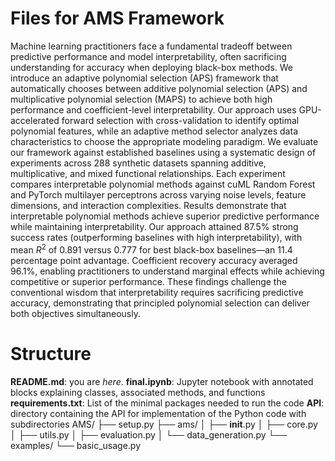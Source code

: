 # Files for AMS Framework
Machine learning practitioners face a fundamental tradeoff between predictive performance and model interpretability, often sacrificing understanding for accuracy when deploying black-box methods. We introduce an adaptive polynomial selection (APS) framework that automatically chooses between additive polynomial selection (APS) and multiplicative polynomial selection (MAPS) to achieve both high performance and coefficient-level interpretability. Our approach uses GPU-accelerated forward selection with cross-validation to identify optimal polynomial features, while an adaptive method selector analyzes data characteristics to choose the appropriate modeling paradigm. We evaluate our framework against established baselines using a systematic design of experiments across 288 synthetic datasets spanning additive, multiplicative, and mixed functional relationships. Each experiment compares interpretable polynomial methods against cuML Random Forest and PyTorch multilayer perceptrons across varying noise levels, feature dimensions, and interaction complexities. Results demonstrate that interpretable polynomial methods achieve superior predictive performance while maintaining interpretability. Our approach attained 87.5\% strong success rates (outperforming baselines with high interpretability), with mean $R^2$ of 0.891 versus 0.777 for best black-box baselines—an 11.4 percentage point advantage. Coefficient recovery accuracy averaged 96.1\%, enabling practitioners to understand marginal effects while achieving competitive or superior performance. These findings challenge the conventional wisdom that interpretability requires sacrificing predictive accuracy, demonstrating that principled polynomial selection can deliver both objectives simultaneously.

# Structure

**README.md**: you are *here*.
**final.ipynb**:  Jupyter notebook with annotated blocks explaining classes, associated methods, and functions
**requirements.txt**:  List of the minimal packages needed to run the code
**API**:  directory containing the API for implementation of the Python code with subdirectories
      AMS/
      ├── setup.py
      ├── ams/
      │   ├── __init__.py
      │   ├── core.py
      │   ├── utils.py
      │   ├── evaluation.py
      │   └── data_generation.py
      └── examples/
          └── basic_usage.py
